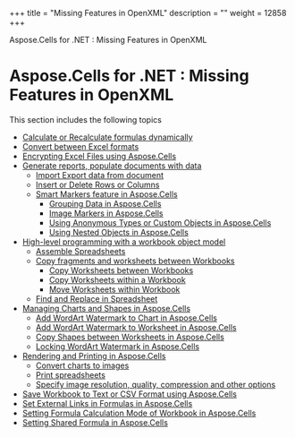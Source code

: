 +++
title = "Missing Features in OpenXML" 
description = "" 
weight = 12858 
+++

Aspose.Cells for .NET : Missing Features in OpenXML  

# Aspose.Cells for .NET : Missing Features in OpenXML


This section includes the following topics

*   [Calculate or Recalculate formulas dynamically](https://docs2.aspose.com/cells/net/plugins/asposecellsforopenxml/missingfeaturesinopenxml/calculate+or+recalculate+formulas+dynamically)
*   [Convert between Excel formats](https://docs2.aspose.com/cells/net/plugins/asposecellsforopenxml/missingfeaturesinopenxml/convert+between+excel+formats)
*   [Encrypting Excel Files using Aspose.Cells](https://docs2.aspose.com/cells/net/plugins/asposecellsforopenxml/missingfeaturesinopenxml/encrypting+excel+files+using+aspose.cells)
*   [Generate reports, populate documents with data](https://docs2.aspose.com/cells/net/plugins/asposecellsforopenxml/missingfeaturesinopenxml/generatereportspopulatedocumentswithdata/)
    *   [Import Export data from document](https://docs2.aspose.com/cells/net/plugins/asposecellsforopenxml/missingfeaturesinopenxml/generatereportspopulatedocumentswithdata/import+export+data+from+document)
    *   [Insert or Delete Rows or Columns](https://docs2.aspose.com/cells/net/plugins/asposecellsforopenxml/missingfeaturesinopenxml/generatereportspopulatedocumentswithdata/insert+or+delete+rows+or+columns)
    *   [Smart Markers feature in Aspose.Cells](https://docs2.aspose.com/cells/net/plugins/asposecellsforopenxml/missingfeaturesinopenxml/generatereportspopulatedocumentswithdata/smartmarkersfeatureinasposecells/)
        *   [Grouping Data in Aspose.Cells](https://docs2.aspose.com/cells/net/plugins/asposecellsforopenxml/missingfeaturesinopenxml/generatereportspopulatedocumentswithdata/smartmarkersfeatureinasposecells/grouping+data+in+aspose.cells)
        *   [Image Markers in Aspose.Cells](https://docs2.aspose.com/cells/net/plugins/asposecellsforopenxml/missingfeaturesinopenxml/generatereportspopulatedocumentswithdata/smartmarkersfeatureinasposecells/image+markers+in+aspose.cells)
        *   [Using Anonymous Types or Custom Objects in Aspose.Cells](https://docs2.aspose.com/cells/net/plugins/asposecellsforopenxml/missingfeaturesinopenxml/generatereportspopulatedocumentswithdata/smartmarkersfeatureinasposecells/using+anonymous+types+or+custom+objects+in+aspose.cells)
        *   [Using Nested Objects in Aspose.Cells](https://docs2.aspose.com/cells/net/plugins/asposecellsforopenxml/missingfeaturesinopenxml/generatereportspopulatedocumentswithdata/smartmarkersfeatureinasposecells/using+nested+objects+in+aspose.cells)
*   [High-level programming with a workbook object model](https://docs2.aspose.com/cells/net/plugins/asposecellsforopenxml/missingfeaturesinopenxml/high-levelprogrammingwithaworkbookobjectmodel/)
    *   [Assemble Spreadsheets](https://docs2.aspose.com/cells/net/plugins/asposecellsforopenxml/missingfeaturesinopenxml/high-levelprogrammingwithaworkbookobjectmodel/assemble+spreadsheets)
    *   [Copy fragments and worksheets between Workbooks](https://docs2.aspose.com/cells/net/plugins/asposecellsforopenxml/missingfeaturesinopenxml/high-levelprogrammingwithaworkbookobjectmodel/copyfragmentsandworksheetsbetweenworkbooks/)
        *   [Copy Worksheets between Workbooks](https://docs2.aspose.com/cells/net/plugins/asposecellsforopenxml/missingfeaturesinopenxml/high-levelprogrammingwithaworkbookobjectmodel/copyfragmentsandworksheetsbetweenworkbooks/copy+worksheets+between+workbooks)
        *   [Copy Worksheets within a Workbook](https://docs2.aspose.com/cells/net/plugins/asposecellsforopenxml/missingfeaturesinopenxml/high-levelprogrammingwithaworkbookobjectmodel/copyfragmentsandworksheetsbetweenworkbooks/copy+worksheets+within+a+workbook)
        *   [Move Worksheets within Workbook](https://docs2.aspose.com/cells/net/plugins/asposecellsforopenxml/missingfeaturesinopenxml/high-levelprogrammingwithaworkbookobjectmodel/copyfragmentsandworksheetsbetweenworkbooks/move+worksheets+within+workbook)
    *   [Find and Replace in Spreadsheet](https://docs2.aspose.com/cells/net/plugins/asposecellsforopenxml/missingfeaturesinopenxml/high-levelprogrammingwithaworkbookobjectmodel/find+and+replace+in+spreadsheet)
*   [Managing Charts and Shapes in Aspose.Cells](https://docs2.aspose.com/cells/net/plugins/asposecellsforopenxml/missingfeaturesinopenxml/managingchartsandshapesinasposecells/)
    *   [Add WordArt Watermark to Chart in Aspose.Cells](https://docs2.aspose.com/cells/net/plugins/asposecellsforopenxml/missingfeaturesinopenxml/managingchartsandshapesinasposecells/add+wordart+watermark+to+chart+in+aspose.cells)
    *   [Add WordArt Watermark to Worksheet in Aspose.Cells](https://docs2.aspose.com/cells/net/plugins/asposecellsforopenxml/missingfeaturesinopenxml/managingchartsandshapesinasposecells/add+wordart+watermark+to+worksheet+in+aspose.cells)
    *   [Copy Shapes between Worksheets in Aspose.Cells](https://docs2.aspose.com/cells/net/plugins/asposecellsforopenxml/missingfeaturesinopenxml/managingchartsandshapesinasposecells/copy+shapes+between+worksheets+in+aspose.cells)
    *   [Locking WordArt Watermark in Aspose.Cells](https://docs2.aspose.com/cells/net/plugins/asposecellsforopenxml/missingfeaturesinopenxml/managingchartsandshapesinasposecells/locking+wordart+watermark+in+aspose.cells)
*   [Rendering and Printing in Aspose.Cells](https://docs2.aspose.com/cells/net/plugins/asposecellsforopenxml/missingfeaturesinopenxml/renderingandprintinginasposecells/)
    *   [Convert charts to images](https://docs2.aspose.com/cells/net/plugins/asposecellsforopenxml/missingfeaturesinopenxml/renderingandprintinginasposecells/convert+charts+to+images)
    *   [Print spreadsheets](https://docs2.aspose.com/cells/net/plugins/asposecellsforopenxml/missingfeaturesinopenxml/renderingandprintinginasposecells/print+spreadsheets)
    *   [Specify image resolution, quality, compression and other options](https://docs2.aspose.com/cells/net/plugins/asposecellsforopenxml/missingfeaturesinopenxml/renderingandprintinginasposecells/specify+image+resolution+quality+compression+and+other+options)
*   [Save Workbook to Text or CSV Format using Aspose.Cells](https://docs2.aspose.com/cells/net/plugins/asposecellsforopenxml/missingfeaturesinopenxml/save+workbook+to+text+or+csv+format+using+aspose.cells)
*   [Set External Links in Formulas in Aspose.Cells](https://docs2.aspose.com/cells/net/plugins/asposecellsforopenxml/missingfeaturesinopenxml/set+external+links+in+formulas+in+aspose.cells)
*   [Setting Formula Calculation Mode of Workbook in Aspose.Cells](https://docs2.aspose.com/cells/net/plugins/asposecellsforopenxml/missingfeaturesinopenxml/setting+formula+calculation+mode+of+workbook+in+aspose.cells)
*   [Setting Shared Formula in Aspose.Cells](https://docs2.aspose.com/cells/net/plugins/asposecellsforopenxml/missingfeaturesinopenxml/setting+shared+formula+in+aspose.cells)

